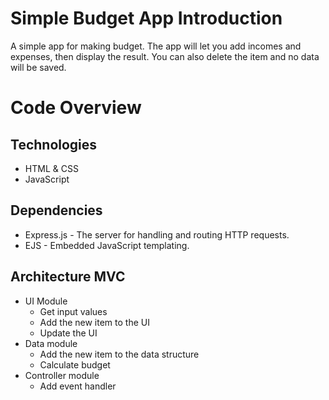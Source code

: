 # Simple Budget App Introduction
A simple app for making budget. The app will let you add incomes and expenses, then display the result. You can also delete the item and no data will be saved.

# Code Overview
## Technologies
* HTML & CSS
* JavaScript

## Dependencies
* Express.js - The server for handling and routing HTTP requests.
* EJS - Embedded JavaScript templating.

## Architecture MVC
* UI Module
  - Get input values
  - Add the new item to the UI
  - Update the UI
* Data module
  - Add the new item to the data structure
  - Calculate budget
* Controller module
  - Add event handler
  
  

